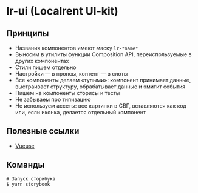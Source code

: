 # lr-ui (Localrent UI-kit)

## Принципы

* Названия компонентов имеют маску `lr-*name*`
* Выносим в утилиты функции Composition API, переиспользуемые в других компонентах
* Стили пишем отдельно
* Настройки — в пропсы, контент — в слоты
* Все компоненты делаем «тупыми»: компонент принимает данные, выстраивает структуру, обрабатывает данные и эмитит события
* Пишем на компоненты сторисы и тесты
* Не забываем про типизацию
* Не используем ассеты: все картинки в СВГ, вставляются как код или, если иконка, делается отдельный компонент

## Полезные ссылки
* [Vueuse](https://vueuse.org)

## Команды

```shell
# Запуск сторибука
$ yarn storybook
```

